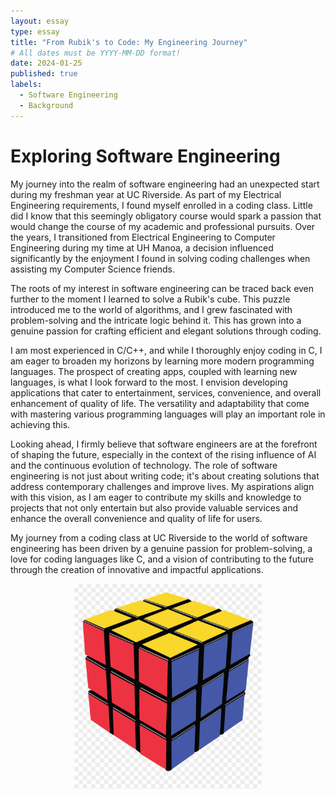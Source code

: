```yaml
---
layout: essay
type: essay
title: "From Rubik's to Code: My Engineering Journey"
# All dates must be YYYY-MM-DD format!
date: 2024-01-25
published: true
labels:
  - Software Engineering
  - Background
---
```


# Exploring Software Engineering

My journey into the realm of software engineering had an unexpected start during my freshman year at UC Riverside. As part of my Electrical Engineering requirements, I found myself enrolled in a coding class. Little did I know that this seemingly obligatory course would spark a passion that would change the course of my academic and professional pursuits. Over the years, I transitioned from Electrical Engineering to Computer Engineering during my time at UH Manoa, a decision influenced significantly by the enjoyment I found in solving coding challenges when assisting my Computer Science friends.

The roots of my interest in software engineering can be traced back even further to the moment I learned to solve a Rubik's cube. This puzzle introduced me to the world of algorithms, and I grew fascinated with problem-solving and the intricate logic behind it. This has grown into a genuine passion for crafting efficient and elegant solutions through coding.

I am most experienced in C/C++, and while I thoroughly enjoy coding in C, I am eager to broaden my horizons by learning more modern programming languages. The prospect of creating apps, coupled with learning new languages, is what I look forward to the most. I envision developing applications that cater to entertainment, services, convenience, and overall enhancement of quality of life. The versatility and adaptability that come with mastering various programming languages will play an important role in achieving this.

Looking ahead, I firmly believe that software engineers are at the forefront of shaping the future, especially in the context of the rising influence of AI and the continuous evolution of technology. The role of software engineering is not just about writing code; it's about creating solutions that address contemporary challenges and improve lives. My aspirations align with this vision, as I am eager to contribute my skills and knowledge to projects that not only entertain but also provide valuable services and enhance the overall convenience and quality of life for users.

My journey from a coding class at UC Riverside to the world of software engineering has been driven by a genuine passion for problem-solving, a love for coding languages like C, and a vision of contributing to the future through the creation of innovative and impactful applications.

<div align="center">
  <img width="300px" class="rounded" src="../img/rubiks.png" alt="Rubiks Cube Image">
</div>

